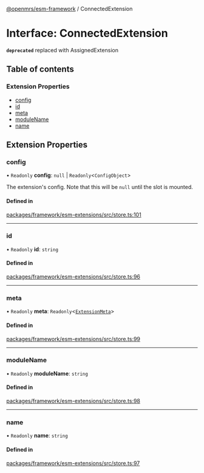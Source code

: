 [@openmrs/esm-framework](../API.md) / ConnectedExtension

# Interface: ConnectedExtension

**`deprecated`** replaced with AssignedExtension

## Table of contents

### Extension Properties

- [config](ConnectedExtension.md#config)
- [id](ConnectedExtension.md#id)
- [meta](ConnectedExtension.md#meta)
- [moduleName](ConnectedExtension.md#modulename)
- [name](ConnectedExtension.md#name)

## Extension Properties

### config

• `Readonly` **config**: ``null`` \| `Readonly`<`ConfigObject`\>

The extension's config. Note that this will be `null` until the slot is mounted.

#### Defined in

[packages/framework/esm-extensions/src/store.ts:101](https://github.com/openmrs/openmrs-esm-core/blob/main/packages/framework/esm-extensions/src/store.ts#L101)

___

### id

• `Readonly` **id**: `string`

#### Defined in

[packages/framework/esm-extensions/src/store.ts:96](https://github.com/openmrs/openmrs-esm-core/blob/main/packages/framework/esm-extensions/src/store.ts#L96)

___

### meta

• `Readonly` **meta**: `Readonly`<[`ExtensionMeta`](ExtensionMeta.md)\>

#### Defined in

[packages/framework/esm-extensions/src/store.ts:99](https://github.com/openmrs/openmrs-esm-core/blob/main/packages/framework/esm-extensions/src/store.ts#L99)

___

### moduleName

• `Readonly` **moduleName**: `string`

#### Defined in

[packages/framework/esm-extensions/src/store.ts:98](https://github.com/openmrs/openmrs-esm-core/blob/main/packages/framework/esm-extensions/src/store.ts#L98)

___

### name

• `Readonly` **name**: `string`

#### Defined in

[packages/framework/esm-extensions/src/store.ts:97](https://github.com/openmrs/openmrs-esm-core/blob/main/packages/framework/esm-extensions/src/store.ts#L97)
